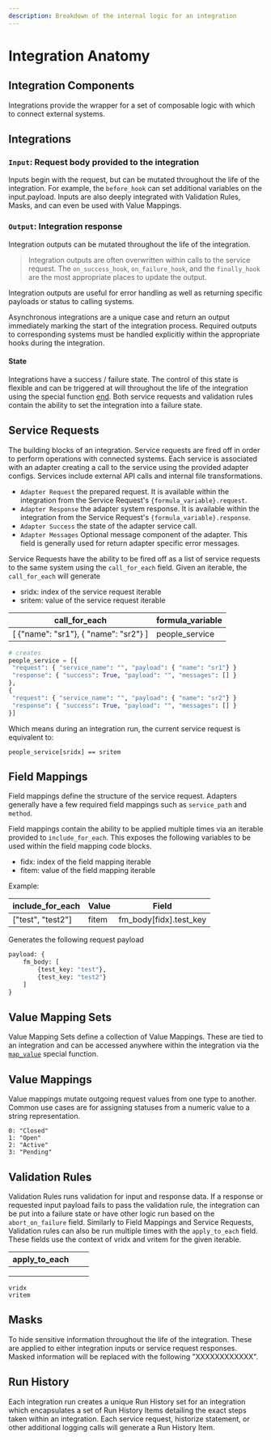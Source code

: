 ```yaml
---
description: Breakdown of the internal logic for an integration
---
```


# Integration Anatomy

## Integration Components

Integrations provide the wrapper for a set of composable logic with which to connect external systems.

## Integrations

### `Input`: Request body provided to the integration

Inputs begin with the request, but can be mutated throughout the life of the integration. For example, the `before_hook` can set additional variables on the input.payload. Inputs are also deeply integrated with Validation Rules, Masks, and can even be used with Value Mappings.

### `Output`: Integration response

Integration outputs can be mutated throughout the life of the integration.

> Integration outputs are often overwritten within calls to the service request. The `on_success_hook`, `on_failure_hook`, and the `finally_hook` are the most appropriate places to update the output.

Integration outputs are useful for error handling as well as returning specific payloads or status to calling systems.

Asynchronous integrations are a unique case and return an output immediately marking the start of the integration process. Required outputs to corresponding systems must be handled explicitly within the appropriate hooks during the integration.

#### State

Integrations have a success / failure state. The control of this state is flexible and can be triggered at will throughout the life of the integration using the special function [end](special\_functions.md#end). Both service requests and validation rules contain the ability to set the integration into a failure state.

## Service Requests

The building blocks of an integration. Service requests are fired off in order to perform operations with connected systems. Each service is associated with an adapter creating a call to the service using the provided adapter configs. Services include external API calls and internal file transformations.

* `Adapter Request` the prepared request. It is available within the integration from the Service Request's `{formula_variable}.request`.
* `Adapter Response` the adapter system response. It is available within the integration from the Service Request's `{formula_variable}.response`.
* `Adapter Success` the state of the adapter service call.
* `Adapter Messages` Optional message component of the adapter. This field is generally used for return adapter specific error messages.

Service Requests have the ability to be fired off as a list of service requests to the same system using the `call_for_each` field. Given an iterable, the `call_for_each` will generate&#x20;

* sridx: index of the service request iterable
* sritem: value of the service request iterable

| call\_for\_each                        | formula\_variable |
| -------------------------------------- | ----------------- |
| \[ {"name": "sr1"}, { "name": "sr2"} ] | people\_service   |

```python
# creates
people_service = [{
 "request": { "service_name": "", "payload": { "name": "sr1"} }
 "response": { "success": True, "payload": "", "messages": [] }
},
{
 "request": { "service_name": "", "payload": { "name": "sr2"} }
 "response": { "success": True, "payload": "", "messages": [] }
}]
```

Which means during an integration run, the current service request is equivalent to:

```
people_service[sridx] == sritem
```

## Field Mappings

Field mappings define the structure of the service request. Adapters generally have a few required field mappings such as `service_path` and `method`.

Field mappings contain the ability to be applied multiple times via an iterable provided to `include_for_each`. This exposes the following variables to be used within the field mapping code blocks.

* fidx: index of the field mapping iterable
* fitem: value of the field mapping iterable

Example:

| include\_for\_each | Value | Field                     |
| ------------------ | ----- | ------------------------- |
| \["test", "test2"] | fitem | fm\_body\[fidx].test\_key |

Generates the following request payload

```py
payload: {
    fm_body: [
        {test_key: "test"},
        {test_key: "test2"}
    ]
}
```

## Value Mapping Sets

Value Mapping Sets define a collection of Value Mappings. These are tied to an integration and can be accessed anywhere within the integration via the [`map_value`](special\_functions.md#mapvalue) special function.

## Value Mappings

Value mappings mutate outgoing request values from one type to another. Common use cases are for assigning statuses from a numeric value to a string representation.

```
0: "Closed"
1: "Open"
2: "Active"
3: "Pending"
```

## Validation Rules

Validation Rules runs validation for input and response data. If a response or requested input payload fails to pass the validation rule, the integration can be put into a failure state or have other logic run based on the `abort_on_failure` field. Similarly to Field Mappings and Service Requests, Validation rules can also be run multiple times with the `apply_to_each` field. These fields use the context of vridx and vritem for the given iterable.

| apply\_to\_each |   |   |
| --------------- | - | - |
|                 |   |   |
|                 |   |   |
|                 |   |   |

```
vridx
vritem
```

## Masks

To hide sensitive information throughout the life of the integration. These are applied to either integration inputs or service request responses. Masked information will be replaced with the following "XXXXXXXXXXXX".

## Run History

Each integration run creates a unique Run History set for an integration which encapsulates a set of Run History Items detailing the exact steps taken within an integration. Each service request, historize statement, or other additional logging calls will generate a Run History Item.
